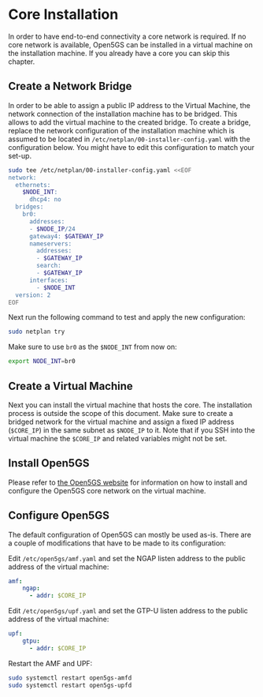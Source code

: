 # Core Installation

In order to have end-to-end connectivity a core network is required.
If no core network is available, Open5GS can be installed in a virtual machine on the installation machine.
If you already have a core you can skip this chapter.

## Create a Network Bridge

In order to be able to assign a public IP address to the Virtual Machine, the network connection of the installation machine has to be bridged.
This allows to add the virtual machine to the created bridge.
To create a bridge, replace the network configuration of the installation machine which is assumed to be located in `/etc/netplan/00-installer-config.yaml` with the configuration below.
You might have to edit this configuration to match your set-up.

``` bash
sudo tee /etc/netplan/00-installer-config.yaml <<EOF
network:
  ethernets:
    $NODE_INT:
      dhcp4: no
  bridges:
    br0:
      addresses:
      - $NODE_IP/24
      gateway4: $GATEWAY_IP
      nameservers:
        addresses:
        - $GATEWAY_IP
        search:
        - $GATEWAY_IP
      interfaces:
        - $NODE_INT
  version: 2
EOF
```

Next run the following command to test and apply the new configuration:

``` bash
sudo netplan try
```

Make sure to use `br0` as the `$NODE_INT` from now on:

``` bash
export NODE_INT=br0
```

## Create a Virtual Machine

Next you can install the virtual machine that hosts the core.
The installation process is outside the scope of this document.
Make sure to create a bridged network for the virtual machine and assign a fixed IP address (`$CORE_IP`) in the same subnet as `$NODE_IP` to it.
Note that if you SSH into the virtual machine the `$CORE_IP` and related variables might not be set.

## Install Open5GS

Please refer to [the Open5GS website](https://open5gs.org/open5gs/docs/guide/01-quickstart/) for information on how to install and configure the Open5GS core network on the virtual machine.

## Configure Open5GS

The default configuration of Open5GS can mostly be used as-is.
There are a couple of modifications that have to be made to its configuration:

Edit `/etc/open5gs/amf.yaml` and set the NGAP listen address to the public address of the virtual machine:

``` yaml
amf:
    ngap:
      - addr: $CORE_IP
```

Edit `/etc/open5gs/upf.yaml` and set the GTP-U listen address to the public address of the virtual machine:

``` yaml
upf:
    gtpu:
      - addr: $CORE_IP
```

Restart the AMF and UPF:

``` bash
sudo systemctl restart open5gs-amfd
sudo systemctl restart open5gs-upfd
```
